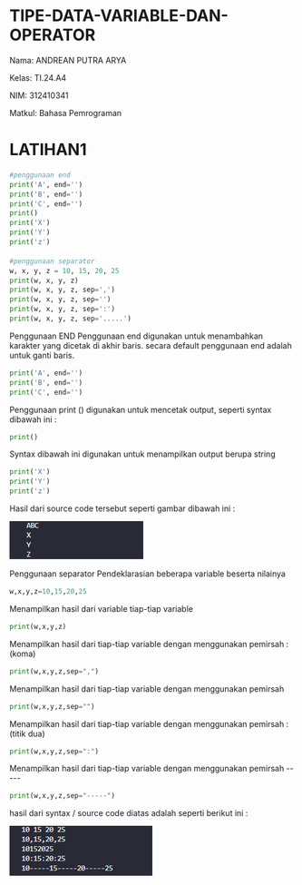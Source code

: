 # TIPE-DATA-VARIABLE-DAN-OPERATOR
Nama: ANDREAN PUTRA ARYA

Kelas: TI.24.A4

NIM: 312410341

Matkul: Bahasa Pemrograman

# LATIHAN1
```python
#penggunaan end
print('A', end='')
print('B', end='')
print('C', end='')
print()
print('X')
print('Y')
print('z')

#penggunaan separator
w, x, y, z = 10, 15, 20, 25
print(w, x, y, z)
print(w, x, y, z, sep=',')
print(w, x, y, z, sep='')
print(w, x, y, z, sep=':')
print(w, x, y, z, sep='.....')
````

Penggunaan END Penggunaan end digunakan untuk menambahkan karakter yang dicetak di akhir baris. secara default penggunaan end adalah untuk ganti baris.

```python
print('A', end='')
print('B', end='')
print('C', end='')
```
Penggunaan print () digunakan untuk mencetak output, seperti syntax dibawah ini :
```python
print()
```
Syntax dibawah ini digunakan untuk menampilkan output berupa string
```python
print('X')
print('Y')
print('z')
```
Hasil dari source code tersebut seperti gambar dibawah ini :

![gambar](https://github.com/andreanbadeh/fotoo/blob/5897a8fe928d65b7b12aa3a8408391ca3dfd490c/Screenshot%202024-10-15%20133640.png)

Penggunaan separator
Pendeklarasian beberapa variable beserta nilainya
```python
w,x,y,z=10,15,20,25
```
Menampilkan hasil dari variable tiap-tiap variable
```python
print(w,x,y,z)
```
Menampilkan hasil dari tiap-tiap variable dengan menggunakan pemirsah : (koma)
```python
print(w,x,y,z,sep=",")
```
Menampilkan hasil dari tiap-tiap variable dengan menggunakan pemirsah

```python
print(w,x,y,z,sep="")
```
Menampilkan hasil dari tiap-tiap variable dengan menggunakan pemirsah : (titik dua)
```python
print(w,x,y,z,sep=":")
```
Menampilkan hasil dari tiap-tiap variable dengan menggunakan pemirsah -----
```python
print(w,x,y,z,sep="-----")
```
hasil dari syntax / source code diatas adalah seperti berikut ini :

![gambar](https://github.com/andreanbadeh/fotoo/blob/5897a8fe928d65b7b12aa3a8408391ca3dfd490c/Screenshot%202024-10-15%20133703.png)
